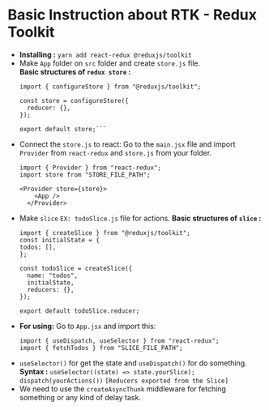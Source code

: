 # Basic Instruction about RTK - Redux Toolkit  
- **Installing :** ```yarn add react-redux @reduxjs/toolkit```  
- Make ```App``` folder on ```src``` folder and create ```store.js``` file.  
**Basic structures of ```redux store``` :**  
  ```
  import { configureStore } from "@reduxjs/toolkit";
  
  const store = configureStore({
    reducer: {},
  });

  export default store;```  
- Connect the ```store.js``` to react: Go to the ```main.jsx``` file and import ```Provider``` from ```react-redux``` and ```store.js``` from your folder.  
  ```
  import { Provider } from "react-redux";
  import store from "STORE_FILE_PATH";
  ```
  ```
  <Provider store={store}>
      <App />
    </Provider>
  ```
- Make ```slice``` ```EX: todoSlice.js``` file for actions.
**Basic structures of ```slice``` :**
  ```
  import { createSlice } from "@reduxjs/toolkit";
  const initialState = {
  todos: [],
  };

  const todoSlice = createSlice({
    name: "todos",
    initialState,
    reducers: {},
  });
  
  export default todoSlice.reducer;
  ```
- **For using:** Go to ```App.jsx``` and import this:
  ```
  import { useDispatch, useSelector } from "react-redux";
  import { fetchTodos } from "SLICE_FILE_PATH";
  ```
- ```useSelector()``` for get the state and ```useDispatch()``` for do something.  
  **Syntax :**
  ```useSelector((state) => state.yourSlice);```
  ```dispatch(yourActions())``` ```[Reducers exported from the Slice]```
- We need to use the ```createAsyncThunk``` middleware for fetching something or any kind of delay task.
